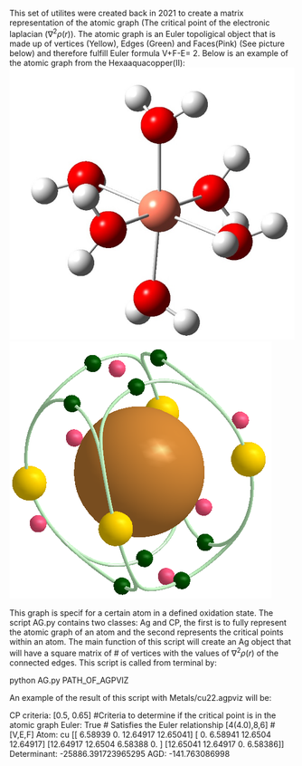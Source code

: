 This set of utilites were created back in 2021 to create a matrix representation of the atomic graph (The critical point of the electronic laplacian ($\nabla^2 \rho (r)$). The atomic graph is an Euler topoligical object that is made up of vertices (Yellow), Edges (Green) and Faces(Pink) (See picture below) and therefore fulfill Euler formula V+F-E= 2.
Below is an example of the atomic graph from the Hexaaquacopper(II):
![alt text](figures/0_M.jpg?raw=true)
![alt text](figures/cu_m.png?raw=true)

This graph is specif for a certain atom in a defined oxidation state. The script AG.py contains two classes: Ag and CP, the first is to fully represent the atomic graph of an atom and the second represents the critical points within an atom. The main function of this script will create an Ag object that will have a square matrix of # of vertices with the values of $\nabla^2 \rho (r)$ of the connected edges.
This script is called from terminal by:

python AG.py PATH_OF_AGPVIZ 

An example of the result of this script with Metals/cu22.agpviz will be:

CP criteria: [0.5, 0.65] #Criteria to determine if the critical point is in the atomic graph
Euler: True # Satisfies the Euler relationship
[4(4.0),8,6] # [V,E,F]
Atom: cu
[[ 6.58939  0.      12.64917 12.65041]
 [ 0.       6.58941 12.6504  12.64917]
 [12.64917 12.6504   6.58388  0.     ]
 [12.65041 12.64917  0.       6.58386]]
Determinant: -25886.391723965295
AGD: -141.763086998
